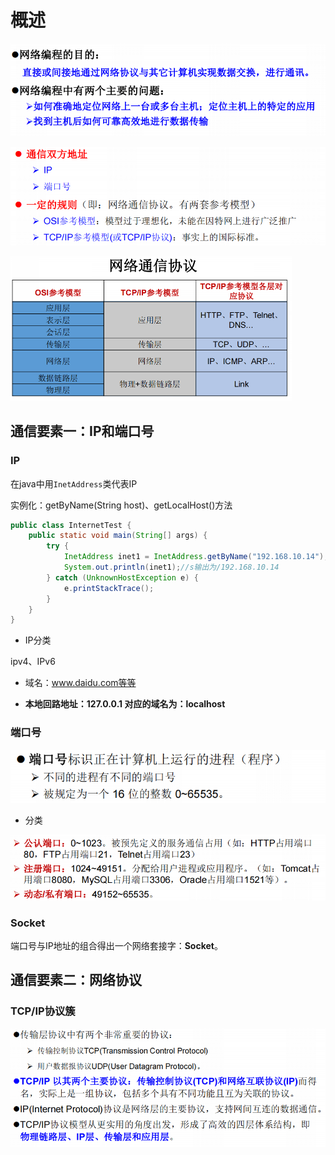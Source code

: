 # 概述

![image-20210727214923473](images/image-20210727214923473.png)

![image-20210727215138970](images/image-20210727215138970.png)

<img src="images/image-20210727215717559.png" alt="image-20210727215717559" style="zoom: 50%;" />

## 通信要素一：IP和端口号

### IP

在java中用`InetAddress`类代表IP

实例化：getByName(String host)、getLocalHost()方法

```java
public class InternetTest {
    public static void main(String[] args) {
        try {
            InetAddress inet1 = InetAddress.getByName("192.168.10.14");
            System.out.println(inet1);//s输出为/192.168.10.14
        } catch (UnknownHostException e) {
            e.printStackTrace();
        }
    }
}
```

- IP分类

ipv4、IPv6

- 域名：www.daidu.com等等

- **本地回路地址：127.0.0.1 对应的域名为：localhost**

### 端口号

![image-20210727223237330](images/image-20210727223237330.png)

- 分类

![image-20210727223433125](images/image-20210727223433125.png)

### Socket

端口号与IP地址的组合得出一个网络套接字：**Socket**。

## 通信要素二：网络协议

### TCP/IP协议簇

![image-20210727224247953](images/image-20210727224247953.png)

